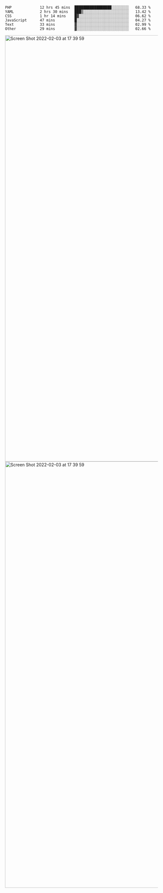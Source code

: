 <!--START_SECTION:waka-->

```text
PHP             12 hrs 45 mins  █████████████████░░░░░░░░   68.33 %
YAML            2 hrs 30 mins   ███▒░░░░░░░░░░░░░░░░░░░░░   13.42 %
CSS             1 hr 14 mins    █▓░░░░░░░░░░░░░░░░░░░░░░░   06.62 %
JavaScript      47 mins         █░░░░░░░░░░░░░░░░░░░░░░░░   04.27 %
Text            33 mins         ▓░░░░░░░░░░░░░░░░░░░░░░░░   02.99 %
Other           29 mins         ▓░░░░░░░░░░░░░░░░░░░░░░░░   02.66 %
```

<!--END_SECTION:waka-->

<img width="1400" alt="Screen Shot 2022-02-03 at 17 39 59" src="https://user-images.githubusercontent.com/45716542/152387304-f2b60485-53a6-4f4b-a818-5cefb1b0c0ae.png">
<img width="1400" alt="Screen Shot 2022-02-03 at 17 39 59" src="https://user-images.githubusercontent.com/45716542/152387273-ea5cdf21-2a45-44da-8bef-00c1763b1d42.png">
